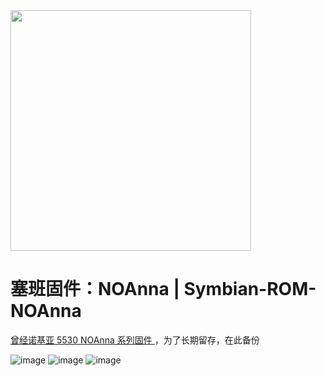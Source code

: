 <img  src="https://user-images.githubusercontent.com/8502772/194466471-1473f724-5f02-4b08-a1bd-839bf7543156.png" width="385">

# 塞班固件：NOAnna | Symbian-ROM-NOAnna
[曾经诺基亚 5530 NOAnna 系列固件 ](http://nullice.com/archives/314)，为了长期留存，在此备份


![image](https://user-images.githubusercontent.com/8502772/194466716-f2abc969-ef35-42b7-9fc7-19ccf974d481.png)
![image](https://user-images.githubusercontent.com/8502772/194466724-9d405aac-6559-403f-82bc-d4b47152ecc5.png)
![image](https://user-images.githubusercontent.com/8502772/194466734-367a0712-4aeb-43a6-b6f6-5a28c832fc89.png)
